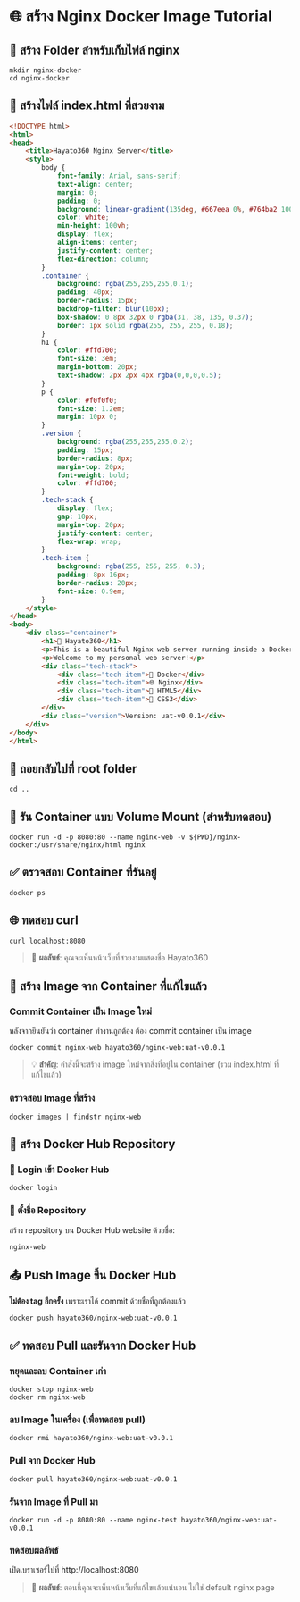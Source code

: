 # 🌐 สร้าง Nginx Docker Image Tutorial

## 📂 สร้าง Folder สำหรับเก็บไฟล์ nginx
```commandline
mkdir nginx-docker
cd nginx-docker
```

## 📝 สร้างไฟล์ index.html ที่สวยงาม
```html
<!DOCTYPE html>
<html>
<head>
    <title>Hayato360 Nginx Server</title>
    <style>
        body { 
            font-family: Arial, sans-serif; 
            text-align: center; 
            margin: 0; 
            padding: 0;
            background: linear-gradient(135deg, #667eea 0%, #764ba2 100%); 
            color: white; 
            min-height: 100vh; 
            display: flex; 
            align-items: center; 
            justify-content: center; 
            flex-direction: column; 
        }
        .container { 
            background: rgba(255,255,255,0.1); 
            padding: 40px; 
            border-radius: 15px; 
            backdrop-filter: blur(10px); 
            box-shadow: 0 8px 32px 0 rgba(31, 38, 135, 0.37);
            border: 1px solid rgba(255, 255, 255, 0.18);
        }
        h1 { 
            color: #ffd700; 
            font-size: 3em; 
            margin-bottom: 20px; 
            text-shadow: 2px 2px 4px rgba(0,0,0,0.5);
        }
        p { 
            color: #f0f0f0; 
            font-size: 1.2em; 
            margin: 10px 0;
        }
        .version { 
            background: rgba(255,255,255,0.2); 
            padding: 15px; 
            border-radius: 8px; 
            margin-top: 20px; 
            font-weight: bold;
            color: #ffd700;
        }
        .tech-stack {
            display: flex;
            gap: 10px;
            margin-top: 20px;
            justify-content: center;
            flex-wrap: wrap;
        }
        .tech-item {
            background: rgba(255, 255, 255, 0.3);
            padding: 8px 16px;
            border-radius: 20px;
            font-size: 0.9em;
        }
    </style>
</head>
<body>
    <div class="container">
        <h1>🚀 Hayato360</h1>
        <p>This is a beautiful Nginx web server running inside a Docker container.</p>
        <p>Welcome to my personal web server!</p>
        <div class="tech-stack">
            <div class="tech-item">🐳 Docker</div>
            <div class="tech-item">🌐 Nginx</div>
            <div class="tech-item">🎨 HTML5</div>
            <div class="tech-item">💫 CSS3</div>
        </div>
        <div class="version">Version: uat-v0.0.1</div>
    </div>
</body>
</html>
```

## 🔄 ถอยกลับไปที่ root folder
```commandline
cd ..
```

## 🚀 รัน Container แบบ Volume Mount (สำหรับทดสอบ)
```commandline
docker run -d -p 8080:80 --name nginx-web -v ${PWD}/nginx-docker:/usr/share/nginx/html nginx
```

## ✅ ตรวจสอบ Container ที่รันอยู่
```commandline
docker ps
```

## 🌐 ทดสอบ curl
```commandline
curl localhost:8080
```

> 📱 **ผลลัพธ์**: คุณจะเห็นหน้าเว็บที่สวยงามแสดงชื่อ Hayato360

## 🔄 สร้าง Image จาก Container ที่แก้ไขแล้ว

### Commit Container เป็น Image ใหม่
หลังจากยืนยันว่า container ทำงานถูกต้อง ต้อง commit container เป็น image

```commandline
docker commit nginx-web hayato360/nginx-web:uat-v0.0.1
```

> 💡 **สำคัญ**: คำสั่งนี้จะสร้าง image ใหม่จากสิ่งที่อยู่ใน container (รวม index.html ที่แก้ไขแล้ว)

### ตรวจสอบ Image ที่สร้าง
```commandline
docker images | findstr nginx-web
```

## 🐙 สร้าง Docker Hub Repository

### 🔑 Login เข้า Docker Hub
```commandline
docker login
```

### 📝 ตั้งชื่อ Repository 
สร้าง repository บน Docker Hub website ด้วยชื่อ:
```
nginx-web
```

## 📤 Push Image ขึ้น Docker Hub

**ไม่ต้อง tag อีกครั้ง** เพราะเราได้ commit ด้วยชื่อที่ถูกต้องแล้ว

```commandline
docker push hayato360/nginx-web:uat-v0.0.1
```

## ✅ ทดสอบ Pull และรันจาก Docker Hub

### หยุดและลบ Container เก่า
```commandline
docker stop nginx-web
docker rm nginx-web
```

### ลบ Image ในเครื่อง (เพื่อทดสอบ pull)
```commandline
docker rmi hayato360/nginx-web:uat-v0.0.1
```

### Pull จาก Docker Hub
```commandline
docker pull hayato360/nginx-web:uat-v0.0.1
```

### รันจาก Image ที่ Pull มา
```commandline
docker run -d -p 8080:80 --name nginx-test hayato360/nginx-web:uat-v0.0.1
```

### ทดสอบผลลัพธ์
เปิดเบราเซอร์ไปที่ http://localhost:8080

> 🎉 **ผลลัพธ์**: ตอนนี้คุณจะเห็นหน้าเว็บที่แก้ไขแล้วแน่นอน ไม่ใช่ default nginx page





